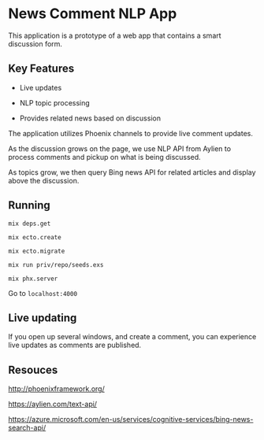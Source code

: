 # News Comment NLP App

This application is a prototype of a web app that contains a smart discussion form.

## Key Features

- Live updates

- NLP topic processing

- Provides related news based on discussion

The application utilizes Phoenix channels to provide live comment updates.

As the discussion grows on the page, we use NLP API from Aylien to process
comments and pickup on what is being discussed.

As topics grow, we then query Bing news API for related articles and display
above the discussion.

## Running

`mix deps.get`

`mix ecto.create`

`mix ecto.migrate`

`mix run priv/repo/seeds.exs`

`mix phx.server`

Go to `localhost:4000`

## Live updating

If you open up several windows, and create a comment, you can experience live
updates as comments are published.

## Resouces

http://phoenixframework.org/

https://aylien.com/text-api/

https://azure.microsoft.com/en-us/services/cognitive-services/bing-news-search-api/
